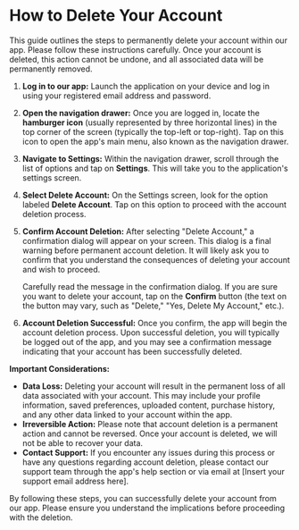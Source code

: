 # How to Delete Your Account

This guide outlines the steps to permanently delete your account within our app. Please follow these instructions carefully. Once your account is deleted, this action cannot be undone, and all associated data will be permanently removed.

1.  **Log in to our app:**
    Launch the application on your device and log in using your registered email address and password.

2.  **Open the navigation drawer:**
    Once you are logged in, locate the **hamburger icon** (usually represented by three horizontal lines) in the top corner of the screen (typically the top-left or top-right). Tap on this icon to open the app's main menu, also known as the navigation drawer.

3.  **Navigate to Settings:**
    Within the navigation drawer, scroll through the list of options and tap on **Settings**. This will take you to the application's settings screen.

4.  **Select Delete Account:**
    On the Settings screen, look for the option labeled **Delete Account**. Tap on this option to proceed with the account deletion process.

5.  **Confirm Account Deletion:**
    After selecting "Delete Account," a confirmation dialog will appear on your screen. This dialog is a final warning before permanent account deletion. It will likely ask you to confirm that you understand the consequences of deleting your account and wish to proceed.

    Carefully read the message in the confirmation dialog. If you are sure you want to delete your account, tap on the **Confirm** button (the text on the button may vary, such as "Delete," "Yes, Delete My Account," etc.).

6.  **Account Deletion Successful:**
    Once you confirm, the app will begin the account deletion process. Upon successful deletion, you will typically be logged out of the app, and you may see a confirmation message indicating that your account has been successfully deleted.

**Important Considerations:**

* **Data Loss:** Deleting your account will result in the permanent loss of all data associated with your account. This may include your profile information, saved preferences, uploaded content, purchase history, and any other data linked to your account within the app.
* **Irreversible Action:** Please note that account deletion is a permanent action and cannot be reversed. Once your account is deleted, we will not be able to recover your data.
* **Contact Support:** If you encounter any issues during this process or have any questions regarding account deletion, please contact our support team through the app's help section or via email at [Insert your support email address here].

By following these steps, you can successfully delete your account from our app. Please ensure you understand the implications before proceeding with the deletion.
